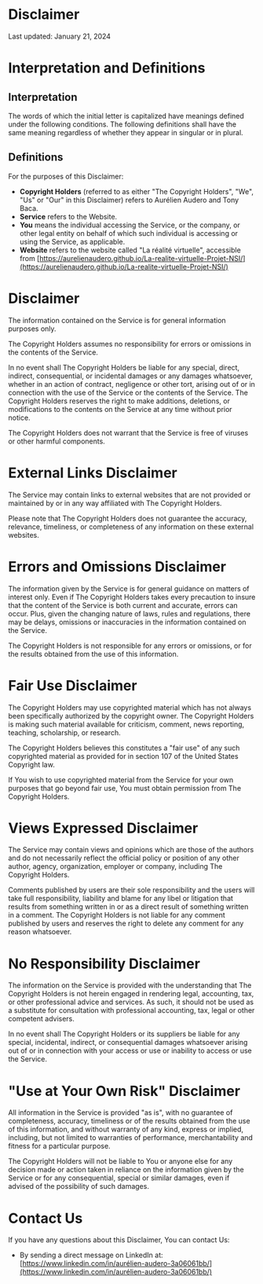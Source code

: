 # Disclaimer

Last updated: January 21, 2024

# Interpretation and Definitions

## Interpretation

The words of which the initial letter is capitalized have meanings defined under the following conditions.
The following definitions shall have the same meaning regardless of whether they appear in singular or in plural.

## Definitions

For the purposes of this Disclaimer:

- __Copyright Holders__ (referred to as either "The Copyright Holders", "We", "Us" or "Our" in this Disclaimer) refers to Aurélien Audero and Tony Baca.
- __Service__ refers to the Website.
- __You__ means the individual accessing the Service, or the company, or other legal entity on behalf of which such individual is accessing or using the Service, as applicable.
- __Website__ refers to the website called "La réalité virtuelle", accessible from [https://aurelienaudero.github.io/La-realite-virtuelle-Projet-NSI/](https://aurelienaudero.github.io/La-realite-virtuelle-Projet-NSI/)

# Disclaimer

The information contained on the Service is for general information purposes only.

The Copyright Holders assumes no responsibility for errors or omissions in the contents of the Service.

In no event shall The Copyright Holders be liable for any special, direct, indirect, consequential, or incidental damages or any damages whatsoever, whether in an action of contract, negligence or other tort, arising out of or in connection with the use of the Service or the contents of the Service. The Copyright Holders reserves the right to make additions, deletions, or modifications to the contents on the Service at any time without prior notice.

The Copyright Holders does not warrant that the Service is free of viruses or other harmful components.

# External Links Disclaimer

The Service may contain links to external websites that are not provided or maintained by or in any way affiliated with The Copyright Holders.

Please note that The Copyright Holders does not guarantee the accuracy, relevance, timeliness, or completeness of any information on these external websites.

# Errors and Omissions Disclaimer

The information given by the Service is for general guidance on matters of interest only. Even if The Copyright Holders takes every precaution to insure that the content of the Service is both current and accurate, errors can occur. Plus, given the changing nature of laws, rules and regulations, there may be delays, omissions or inaccuracies in the information contained on the Service.

The Copyright Holders is not responsible for any errors or omissions, or for the results obtained from the use of this information.

# Fair Use Disclaimer

The Copyright Holders may use copyrighted material which has not always been specifically authorized by the copyright owner. The Copyright Holders is making such material available for criticism, comment, news reporting, teaching, scholarship, or research.

The Copyright Holders believes this constitutes a "fair use" of any such copyrighted material as provided for in section 107 of the United States Copyright law.

If You wish to use copyrighted material from the Service for your own purposes that go beyond fair use, You must obtain permission from The Copyright Holders.

# Views Expressed Disclaimer

The Service may contain views and opinions which are those of the authors and do not necessarily reflect the official policy or position of any other author, agency, organization, employer or company, including The Copyright Holders.

Comments published by users are their sole responsibility and the users will take full responsibility, liability and blame for any libel or litigation that results from something written in or as a direct result of something written in a comment. The Copyright Holders is not liable for any comment published by users and reserves the right to delete any comment for any reason whatsoever.

# No Responsibility Disclaimer

The information on the Service is provided with the understanding that The Copyright Holders is not herein engaged in rendering legal, accounting, tax, or other professional advice and services. As such, it should not be used as a substitute for consultation with professional accounting, tax, legal or other competent advisers.

In no event shall The Copyright Holders or its suppliers be liable for any special, incidental, indirect, or consequential damages whatsoever arising out of or in connection with your access or use or inability to access or use the Service.

# "Use at Your Own Risk" Disclaimer

All information in the Service is provided "as is", with no guarantee of completeness, accuracy, timeliness or of the results obtained from the use of this information, and without warranty of any kind, express or implied, including, but not limited to warranties of performance, merchantability and fitness for a particular purpose.

The Copyright Holders will not be liable to You or anyone else for any decision made or action taken in reliance on the information given by the Service or for any consequential, special or similar damages, even if advised of the possibility of such damages.

# Contact Us

If you have any questions about this Disclaimer, You can contact Us:



- By sending a direct message on LinkedIn at: [https://www.linkedin.com/in/aurélien-audero-3a06061bb/](https://www.linkedin.com/in/aurélien-audero-3a06061bb/)
